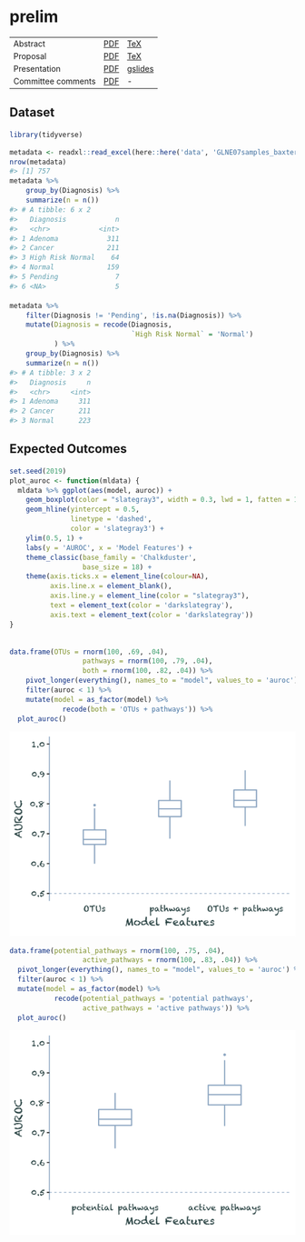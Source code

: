 
<!-- README.md is generated from README.Rmd. Please edit that file -->

# prelim

<!-- badges: start -->

<!-- badges: end -->

|                    |                                   |                                                                                                                 |
| ------------------ | --------------------------------- | --------------------------------------------------------------------------------------------------------------- |
| Abstract           | [PDF](docs/abstract.pdf)          | [TeX](submission/abstract.tex)                                                                                  |
| Proposal           | [PDF](docs/proposal.pdf)          | [TeX](submission/proposal.tex)                                                                                  |
| Presentation       | [PDF](docs/prelim_2020-08.pdf)    | [gslides](https://docs.google.com/presentation/d/19kXLBr-lk_3Wva_raEzOGOYW2AH-GfA2ngcSSdOFJlY/edit?usp=sharing) |
| Committee comments | [PDF](docs/sovacool_comments.pdf) | \-                                                                                                              |

## Dataset

``` r
library(tidyverse)
```

``` r
metadata <- readxl::read_excel(here::here('data', 'GLNE07samples_baxter.xlsx'))
nrow(metadata)
#> [1] 757
metadata %>% 
    group_by(Diagnosis) %>% 
    summarize(n = n())
#> # A tibble: 6 x 2
#>   Diagnosis            n
#>   <chr>            <int>
#> 1 Adenoma            311
#> 2 Cancer             211
#> 3 High Risk Normal    64
#> 4 Normal             159
#> 5 Pending              7
#> 6 <NA>                 5

metadata %>%
    filter(Diagnosis != 'Pending', !is.na(Diagnosis)) %>% 
    mutate(Diagnosis = recode(Diagnosis,  
                              `High Risk Normal` = 'Normal')
           ) %>% 
    group_by(Diagnosis) %>% 
    summarize(n = n())
#> # A tibble: 3 x 2
#>   Diagnosis     n
#>   <chr>     <int>
#> 1 Adenoma     311
#> 2 Cancer      211
#> 3 Normal      223
```

## Expected Outcomes

``` r
set.seed(2019)
plot_auroc <- function(mldata) {
  mldata %>% ggplot(aes(model, auroc)) +
    geom_boxplot(color = "slategray3", width = 0.3, lwd = 1, fatten = 1) +
    geom_hline(yintercept = 0.5, 
               linetype = 'dashed',
               color = 'slategray3') +
    ylim(0.5, 1) +
    labs(y = 'AUROC', x = 'Model Features') +
    theme_classic(base_family = 'Chalkduster', 
                  base_size = 18) + 
    theme(axis.ticks.x = element_line(colour=NA),
          axis.line.x = element_blank(),
          axis.line.y = element_line(color = "slategray3"),
          text = element_text(color = 'darkslategray'),
          axis.text = element_text(color = 'darkslategray'))
}
```

``` r

data.frame(OTUs = rnorm(100, .69, .04),
                  pathways = rnorm(100, .79, .04),
                  both = rnorm(100, .82, .04)) %>% 
    pivot_longer(everything(), names_to = "model", values_to = 'auroc') %>% 
    filter(auroc < 1) %>% 
    mutate(model = as_factor(model) %>% 
             recode(both = 'OTUs + pathways')) %>% 
  plot_auroc()
```

![](figures/auroc_tax-1.png)<!-- -->

``` r
data.frame(potential_pathways = rnorm(100, .75, .04),
                  active_pathways = rnorm(100, .83, .04)) %>% 
  pivot_longer(everything(), names_to = "model", values_to = 'auroc') %>%
  filter(auroc < 1) %>% 
  mutate(model = as_factor(model) %>% 
           recode(potential_pathways = 'potential pathways',
                  active_pathways = 'active pathways')) %>% 
  plot_auroc()
```

![](figures/auroc_metab-1.png)<!-- -->
